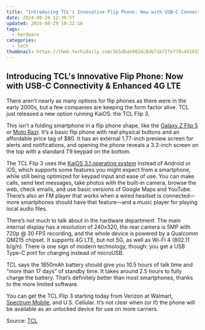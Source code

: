 ```yaml
---
title: "Introducing TCL's Innovative Flip Phone: Now with USB-C Connectivity & Enhanced 4G LTE"
date: 2024-08-28 12:30:57
updated: 2024-08-29 10:22:16
tags:
  - hardware
categories:
  - tech
thumbnail: https://thmb.techidaily.com/3b5dbab902dc8db71b72fe778c491655a451dd9fd6fc0286da7f19ebe4c291dd.jpg
---
```


## Introducing TCL's Innovative Flip Phone: Now with USB-C Connectivity & Enhanced 4G LTE

There aren’t nearly as many options for flip phones as there were in the early 2000s, but a few companies are keeping the form factor alive. TCL just released a new option running KaiOS: the TCL Flip 3.

 This isn’t a folding smartphone in a flip phone shape, like the [Galaxy Z Flip 5](https://desktop-recording.techidaily.com/updated-ideal-tools-to-capture-your-pcs-display-on-windows-10-for-2024/) or [Moto Razr](https://screen-recording.techidaily.com/top-no-fee-android-chat-apps-rated/). It’s a basic flip phone with real physical buttons and an affordable price tag of $80\. It has an external 1.77-inch preview screen for alerts and notifications, and opening the phone reveals a 3.2-inch screen on the top with a standard T9 keypad on the bottom.

 The TCL Flip 3 uses the [KaiOS 3.1 operating system](https://visual-screen-recording.techidaily.com/new-high-quality-video-capture-for-tech-enthusiasts/) instead of Android or iOS, which supports some features you might expect from a smartphone, while still being optimized for keypad input and ease of use. You can make calls, send text messages, take photos with the built-in camera, browse the web, check emails, and use basic versions of Google Maps and YouTube. There’s also an FM player that works when a wired headset is connected—more smartphones should have that feature—and a music player for playing local audio files.

 There’s not much to talk about in the hardware department. The main internal display has a resolution of 240x320, the rear camera is 5MP with 720p @ 30 FPS recording, and the whole device is powered by a Qualcomm QM215 chipset. It supports 4G LTE, but not 5G, as well as Wi-Fi 4 (802.11 b/g/n). There is one sign of modern technology, though: you get a USB Type-C port for charging instead of microUSB.

 TCL says the 1850mAh battery should give you 10.5 hours of talk time and “more than 17 days” of standby time. It takes around 2.5 hours to fully charge the battery. That’s definitely better than most smartphones, thanks to the more limited software.

 You can get the TCL Flip 3 starting today from Verizon at Walmart, [Spectrum Mobile](https://www.spectrum.com/mobile/products/phones/detail.html?productName=flip-3-tcl&colorName=Stone%20Gray), and U.S. Cellular. It’s not clear when (or if) the phone will be available as an unlocked device for use on more carriers.

 Source: [TCL](https://www.tcl.com/us/en/products/mobile/flip-series/tcl-flip-3)

<ins class="adsbygoogle"
     style="display:block"
     data-ad-format="autorelaxed"
     data-ad-client="ca-pub-7571918770474297"
     data-ad-slot="1223367746"></ins>



<ins class="adsbygoogle"
     style="display:block"
     data-ad-client="ca-pub-7571918770474297"
     data-ad-slot="8358498916"
     data-ad-format="auto"
     data-full-width-responsive="true"></ins>

